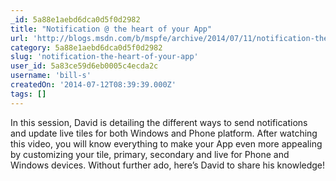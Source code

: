 ```yaml
---
_id: 5a88e1aebd6dca0d5f0d2982
title: "Notification @ the heart of your App"
url: 'http://blogs.msdn.com/b/mspfe/archive/2014/07/11/notification-the-heart-of-your-app.aspx'
category: 5a88e1aebd6dca0d5f0d2982
slug: 'notification-the-heart-of-your-app'
user_id: 5a83ce59d6eb0005c4ecda2c
username: 'bill-s'
createdOn: '2014-07-12T08:39:39.000Z'
tags: []
---
```


In this session, David is detailing the different ways to send notifications and update live tiles for both Windows and Phone platform. After watching this video, you will know everything to make your App even more appealing by customizing your tile, primary, secondary and live for Phone and Windows devices. Without further ado, here’s David to share his knowledge!
